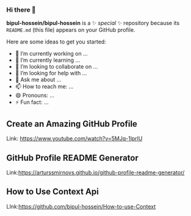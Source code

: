 ### Hi there 👋


**bipul-hossein/bipul-hossein** is a ✨ _special_ ✨ repository because its `README.md` (this file) appears on your GitHub profile.

Here are some ideas to get you started:

- 🔭 I’m currently working on ...
- 🌱 I’m currently learning ...
- 👯 I’m looking to collaborate on ...
- 🤔 I’m looking for help with ...
- 💬 Ask me about ...
- 📫 How to reach me: ...
- 😄 Pronouns: ...
- ⚡ Fun fact: ...

## Create an Amazing GitHub Profile
Link: https://www.youtube.com/watch?v=5MJq-1lprlU
## GitHub Profile README Generator
Link:https://arturssmirnovs.github.io/github-profile-readme-generator/



## How to Use Context Api
LInk:https://github.com/bipul-hossein/How-to-use-Context
